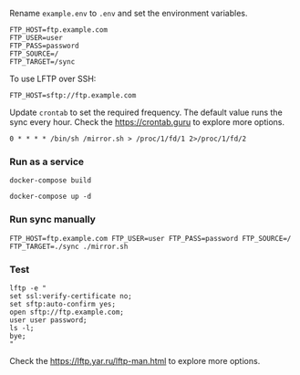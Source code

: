 Rename `example.env` to `.env` and set the environment variables.

```
FTP_HOST=ftp.example.com
FTP_USER=user
FTP_PASS=password
FTP_SOURCE=/
FTP_TARGET=/sync
```

To use LFTP over SSH:

```
FTP_HOST=sftp://ftp.example.com
```

Update `crontab` to set the required frequency. The default value runs the sync every hour. Check the https://crontab.guru to explore more options.

```
0 * * * * /bin/sh /mirror.sh > /proc/1/fd/1 2>/proc/1/fd/2
```

### Run as a service

```
docker-compose build
```

```
docker-compose up -d
```

### Run sync manually

```
FTP_HOST=ftp.example.com FTP_USER=user FTP_PASS=password FTP_SOURCE=/ FTP_TARGET=./sync ./mirror.sh
```

### Test

```
lftp -e "
set ssl:verify-certificate no;
set sftp:auto-confirm yes;
open sftp://ftp.example.com;
user user password;
ls -l;
bye;
"
```

Check the https://lftp.yar.ru/lftp-man.html to explore more options.
